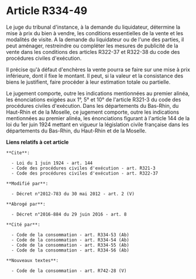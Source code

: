 # Article R334-49

Le juge du tribunal d'instance, à la demande du liquidateur, détermine la mise à prix du bien à vendre, les conditions
essentielles de la vente et les modalités de visite. A la demande du liquidateur ou de l'une des parties, il peut aménager,
restreindre ou compléter les mesures de publicité de la vente dans les conditions des articles R322-37 et R322-38 du code des
procédures civiles d'exécution. 

Il précise qu'à défaut d'enchères la vente pourra se faire sur une mise à prix inférieure, dont il fixe le montant. Il peut,
si la valeur et la consistance des biens le justifient, faire procéder à leur estimation totale ou partielle. 

Le jugement comporte, outre les indications mentionnées au premier alinéa, les énonciations exigées aux 1°, 5° et 10° de
l'article R321-3 du code des procédures civiles d'exécution. Dans les départements du Bas-Rhin, du Haut-Rhin et de la
Moselle, ce jugement comporte, outre les indications mentionnées au premier alinéa, les énonciations figurant à l'article 144
de la loi du 1er juin 1924 mettant en vigueur la législation civile française dans les départements du Bas-Rhin, du Haut-Rhin
et de la Moselle.

**Liens relatifs à cet article**

	**Cite**:

	  - Loi du 1 juin 1924 - art. 144
	  - Code des procédures civiles d'exécution - art. R321-3
	  - Code des procédures civiles d'exécution - art. R322-37

	**Modifié par**:

	  - Décret n°2012-783 du 30 mai 2012 - art. 2 (V)

	**Abrogé par**:

	  - Décret n°2016-884 du 29 juin 2016 - art. 8

	**Cité par**:

	  - Code de la consommation - art. R334-53 (Ab)
	  - Code de la consommation - art. R334-54 (Ab)
	  - Code de la consommation - art. R334-55 (Ab)
	  - Code de la consommation - art. R334-56 (Ab)

	**Nouveaux textes**:

	  - Code de la consommation - art. R742-28 (V)
